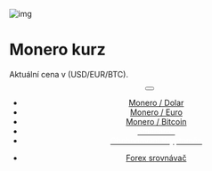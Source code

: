 ﻿<div class="jumbotron" markdown="1">

![img]({{img-url}}monero-kurz-logo.png)

# Monero kurz

Aktuální cena v (USD/EUR/BTC).


</div>
<header class="navbar navbar-static-top navbar-inverse navbar-sticky" id="top" role="banner">
  <div class="container">
    <div class="navbar-header">
      <button class="navbar-toggle collapsed" type="button" data-toggle="collapse" data-target=".navbar-collapse">
        <span class="icon-bar"></span>
        <span class="icon-bar"></span>
        <span class="icon-bar"></span>
      </button>
    </div>
    <nav class="navbar-collapse collapse" role="navigation" style="height: 1px;" id="scrollpsy">
      <ul class="nav navbar-nav">
        </li>
        <li>
          <a href="#section-1">Monero / Dolar</a>
        </li>
        <li>
          <a href="#section-2">Monero / Euro</a>
        </li>
        <li>
          <a href="#section-3">Monero / Bitcoin</a>
        </li>
                                                                                    <li>
                    <a href="http://blog.forexsrovnavac.cz/changelly"><span style="color: white;">Směnárna</span></a>       </li>
          <li>
          <a href="http://blog.forexsrovnavac.cz/kryptotrade"><span style="color: white;">Obchodování Kryptoměn</span></a>
        </li>
        </ul>
      <ul class="nav navbar-nav navbar-right">
        <li>
          <a href="{{url}}">Forex <i class="fa fa-bar-chart-o"></i> srovnávač</a>
          </ul>
        </li>
      </ul>
    </nav>
  </div>
</header>